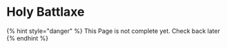 # Holy Battlaxe

{% hint style="danger" %}
This Page is not complete yet. Check back later
{% endhint %}

